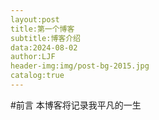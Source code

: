 ```yaml
---
layout:post
title:第一个博客
subtitle:博客介绍
data:2024-08-02
author:LJF
header-img:img/post-bg-2015.jpg
catalog:true
---
```


#前言
本博客将记录我平凡的一生
